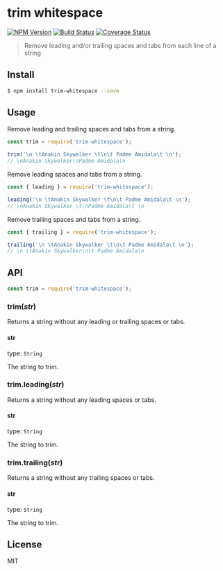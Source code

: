 # trim whitespace

[![NPM Version][npm-image]][npm-url]
[![Build Status][circleci-image]][circleci-url]
[![Coverage Status][coveralls-image]][coveralls-url]

> Remove leading and/or trailing spaces and tabs from each line of a string

## Install
```bash
$ npm install trim-whitespace --save
```

## Usage

Remove leading and trailing spaces and tabs from a string.
```javascript
const trim = require('trim-whitespace');

trim('\n \tAnakin Skywalker \t\n\t Padme Amidala\t \n');
// \nAnakin Skywalker\nPadme Amidala\n
```

Remove leading spaces and tabs from a string.
```javascript
const { leading } = require('trim-whitespace');

leading('\n \tAnakin Skywalker \t\n\t Padme Amidala\t \n');
// \nAnakin Skywalker \t\nPadme Amidala\t \n
```

Remove trailing spaces and tabs from a string.
```javascript
const { trailing } = require('trim-whitespace');

trailing('\n \tAnakin Skywalker \t\n\t Padme Amidala\t \n');
// \n \tAnakin Skywalker\n\t Padme Amidala\n
```

## API

```javascript
const trim = require('trim-whitespace');
```

### trim(_str_)

Returns a string without any leading or trailing spaces or tabs.

#### str

type: `String`

The string to trim.

### trim.leading(_str_)

Returns a string without any leading spaces or tabs.

#### str

type: `String`

The string to trim.

### trim.trailing(_str_)

Returns a string without any trailing spaces or tabs.

#### str

type: `String`

The string to trim.

## License

MIT

[npm-image]: https://img.shields.io/npm/v/trim-whitespace.svg?style=flat-square
[npm-url]: https://www.npmjs.com/package/trim-whitespace
[circleci-image]: https://img.shields.io/circleci/project/bcmarinacci/trim-whitespace/master.svg?style=flat-square
[circleci-url]: https://circleci.com/gh/bcmarinacci/trim-whitespace/tree/master
[coveralls-image]: https://img.shields.io/coveralls/bcmarinacci/trim-whitespace/master.svg?style=flat-square
[coveralls-url]: https://coveralls.io/github/bcmarinacci/trim-whitespace?branch=master
